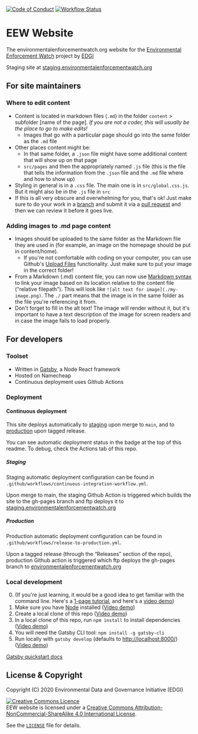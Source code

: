 [![Code of Conduct](https://img.shields.io/badge/%E2%9D%A4-code%20of%20conduct-blue.svg?style=flat)](https://github.com/edgi-govdata-archiving/overview/blob/master/CONDUCT.md)
[![Workflow Status](https://github.com/edgi-govdata-archiving/EEW-Website/workflows/Github%20Pages%20Deploy/badge.svg)](https://github.com/edgi-govdata-archiving/EEW-Website/actions?query=workflow%3A%22Github+Pages+Deploy%22)

# EEW Website

The environmentalenforcementwatch.org website for the [Environmental Enforcement Watch](//environmentalenforcementwatch.org) project by [EDGI](//envirodatagov.org)

Staging site at [staging.environmentalenforcementwatch.org](//staging.environmentalenforcementwatch.org)

## For site maintainers
### Where to edit content
* Content is located in markdown files (`.md`) in the folder `content` > subfolder [name of the page]. *If you are not a coder, this will usually be the place to go to make edits!*
  * Images that go with a particular page should go into the same folder as the `.md` file
* Other places content might be:
  * In that same folder, a `.json` file might have some additional content that will show up on that page
  * `src/pages` and then the appropriately named `.js` file (this is the file that tells the information from the `.json` file and the `.md` file where and how to show up)
* Styling in general is in a `.css` file. The main one is in `src/global.css.js`. But it might also be in the `.js` file in `src`
* If this is all very obscure and overwhelming for you, that's ok! Just make sure to do your work in a [branch](https://docs.github.com/en/github/collaborating-with-issues-and-pull-requests/about-branches) and submit it via a [pull request](https://docs.github.com/en/articles/about-pull-requests) and then we can review it before it goes live.

### Adding images to .md page content
* Images should be uploaded to the same folder as the Markdown file they are used in (for example, an image on the homepage should be put in content/home).
  * If you're not comfortable with coding on your computer, you can use Github's [Upload Files](https://docs.github.com/en/github/managing-files-in-a-repository/adding-a-file-to-a-repository) functionality. Just make sure to put your image in the correct folder!
* From a Markdown (.md) content file, you can now use [Markdown syntax](https://daringfireball.net/projects/markdown/syntax#img) to link your image based on its location relative to the content file ("relative filepath"). This will look like `![alt text for image](./my-image.png)`. The `./` part means that the image is in the same folder as the file you're referencing it from.
* Don't forget to fill in the alt text! The image will render without it, but it's important to have a text description of the image for screen readers and in case the image fails to load properly.

## For developers
### Toolset
* Written in [Gatsby](https://www.gatsbyjs.org/), a Node React framework
* Hosted on Namecheap
* Continuous deployment uses Github Actions

### Deployment
#### Continuous deployment
This site deploys automatically to [staging](//staging.environmentalenforcementwatch.org) upon merge to `main`, and to [production](//environmentalenforcementwatch.org) upon tagged release.

You can see automatic deployment status in the badge at the top of this readme. To debug, check the Actions tab of this repo.

##### Staging
Staging automatic deployment configuration can be found in `.github/workflows/continuous-integration-workflow.yml`.

Upon merge to main, the staging Github Action is triggered which builds the site to the gh-pages branch and ftp deploys it to [staging.environmentalenforcementwatch.org](staging.environmentalenforcementwatch.org)

##### Production
Production automatic deployment configuration can be found in `.github/workflows/release-to-production.yml`.

Upon a tagged release (through the “Releases” section of the repo), production Github action is triggered which ftp deploys the gh-pages branch to [environmentalenforcementwatch.org](//environmentalenforcementwatch.org)

### Local development
0. (If you're just learning, it would be a good idea to get familiar with the command line. Here's a [1-page tutorial](https://tessel.github.io/t2-start/cmd.html), and here's a [video demo](https://www.loom.com/share/7b8008ac9cd649f6beae77bf389cee0d))
1. Make sure you have [Node](https://nodejs.org/en/download/) installed ([Video demo](https://www.loom.com/share/f626ad35facb4ead92b2ccb476932ac0))
1. Create a local clone of this repo ([Video demo](https://www.loom.com/share/cfbd2d4bbc394d30995510f474ee121b))
1. In a local clone of this repo, run `npm install` to install dependencies ([Video demo](https://www.loom.com/share/7a2fd8adeb59429392b5d989ebf8f91a))
1. You will need the Gatsby CLI tool: `npm install -g gatsby-cli`
1. Run locally with `gatsby develop` (defaults to [http://localhost:8000/](http://localhost:8000/)) ([Video demo](https://www.loom.com/share/54a372833f134220b852ca34e84e5d58))

[Gatsby quickstart docs](https://www.gatsbyjs.org/docs/quick-start/)

## License & Copyright

Copyright (C) 2020 Environmental Data and Governance Initiative (EDGI)

<a rel="license" href="https://creativecommons.org/licenses/by-nc-sa/4.0/"><img class="pa2" alt="Creative Commons Licence" style="border-width:0" src="https://licensebuttons.net/l/by-nc-sa/4.0/80x15.png" /></a><br />EEW website is licensed under a <a rel="license" href="https://creativecommons.org/licenses/by-nc-sa/4.0/">Creative Commons Attribution-NonCommercial-ShareAlike 4.0 International License</a>.

See the [`LICENSE`](/LICENSE) file for details.
